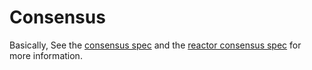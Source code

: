 # Consensus 

Basically, See the [consensus spec](https://github.com/tendermint/spec/tree/master/spec/consensus) and the [reactor consensus spec](https://github.com/tendermint/spec/tree/master/spec/reactors/consensus) for more information.
